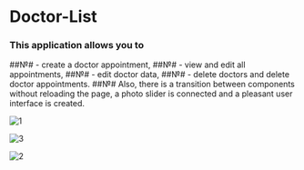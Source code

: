# Doctor-List


### This application allows you to 
##№# - create a doctor appointment, 
##№# - view and edit all appointments, 
##№# - edit doctor data, 
##№# - delete doctors and delete doctor appointments.
##№# Also, there is a transition between components without reloading the page, a photo slider is connected and a pleasant user interface is created.


![1](https://user-images.githubusercontent.com/92852665/197601054-1aea356f-3373-4a75-8a07-d5a8ba5c7020.gif)

![3](https://user-images.githubusercontent.com/92852665/197600094-9d7e15ae-bea8-40fa-85df-ebdd160f21b9.png)

![2](https://user-images.githubusercontent.com/92852665/197600103-a380c227-22c4-473f-9b13-0f0465f99436.png)
